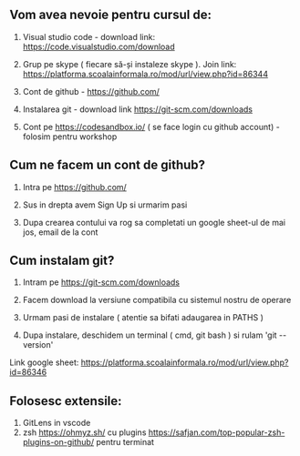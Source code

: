 
## Vom avea nevoie pentru cursul de:

1. Visual studio code - download link: https://code.visualstudio.com/download

2. Grup pe skype ( fiecare să-și instaleze skype ). Join link: https://platforma.scoalainformala.ro/mod/url/view.php?id=86344

3. Cont de github - https://github.com/ 

4. Instalarea git - download link https://git-scm.com/downloads

5. Cont pe https://codesandbox.io/  ( se face login cu github account) - folosim pentru workshop

## Cum ne facem un cont de github?

1. Intra pe https://github.com/

1. Sus in drepta avem Sign Up si urmarim pasi 

1. Dupa crearea contului va rog sa completati un google sheet-ul de mai jos, email de la cont

## Cum instalam git?

1. Intram pe https://git-scm.com/downloads

2. Facem download la versiune compatibila cu sistemul nostru de operare

3. Urmam pasi de instalare ( atentie sa bifati adaugarea in PATHS )

4. Dupa instalare, deschidem un terminal ( cmd, git bash ) si rulam 'git --version'


Link google sheet: https://platforma.scoalainformala.ro/mod/url/view.php?id=86346

## Folosesc extensile:
 1. GitLens in vscode
 2. zsh https://ohmyz.sh/ cu plugins https://safjan.com/top-popular-zsh-plugins-on-github/ pentru terminat
